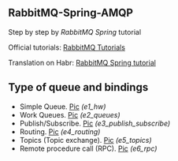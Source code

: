 ## RabbitMQ-Spring-AMQP

Step by step by _RabbitMQ Spring_ tutorial

Official tutorials: [RabbitMQ Tutorials](http://www.rabbitmq.com/getstarted.html)

Translation on Habr: [RabbitMQ Spring tutorial](https://habrahabr.ru/post/262069/)

## Type of queue and bindings
* Simple Queue. [Pic](https://habrastorage.org/files/b3c/acd/477/b3cacd47781f4493a1018275b1b003bb.png) _(e1_hw)_
* Work Queues. [Pic](https://habrastorage.org/files/d77/b67/9d3/d77b679d32204eafaa8dc2b7d78cd1c6.png) _(e2_queues)_
* Publish/Subscribe. [Pic](https://habrastorage.org/files/551/02c/5a3/55102c5a339845ed973eb1418f825543.png) _(e3_publish_subscribe)_
* Routing. [Pic](https://habrastorage.org/files/804/21c/1cf/80421c1cfaa54a789bf388f11a10a1a8.png) _(e4_routing)_
* Topics (Topic exchange). [Pic](https://www.rabbitmq.com/img/tutorials/python-five.png) _(e5_topics)_
* Remote procedure call (RPC). [Pic](https://www.rabbitmq.com/img/tutorials/python-six.png) _(e6_rpc)_
